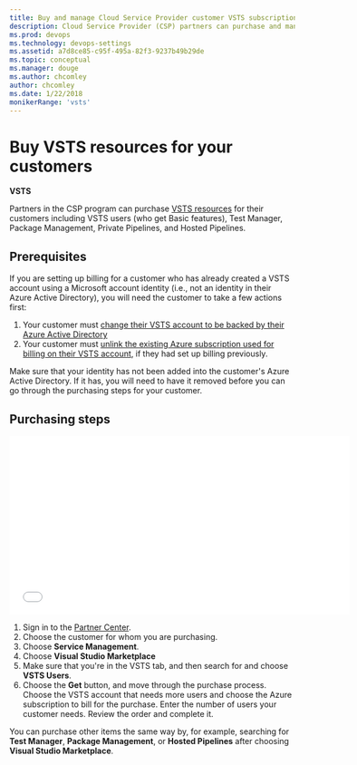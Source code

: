 ```yaml
---
title: Buy and manage Cloud Service Provider customer VSTS subscriptions
description: Cloud Service Provider (CSP) partners can purchase and manage Visual Studio Team Services (VSTS) for their customers
ms.prod: devops
ms.technology: devops-settings
ms.assetid: a7d8ce85-c95f-495a-82f3-9237b49b29de
ms.topic: conceptual
ms.manager: douge
ms.author: chcomley
author: chcomley
ms.date: 1/22/2018
monikerRange: 'vsts'
---
```

# Buy VSTS resources for your customers

**VSTS**

Partners in the CSP program can purchase [VSTS resources](https://www.visualstudio.com/team-services/pricing) for
their customers including VSTS users (who get Basic  features), Test Manager, Package Management, Private Pipelines, and
Hosted Pipelines.

## Prerequisites

If you are setting up billing for a customer who has already created a VSTS account using a Microsoft account identity
(i.e., not an identity in their Azure Active Directory), you will need the customer to take a few actions first:

1. Your customer must [change their VSTS account to be backed by their Azure Active Directory](../../accounts/access-with-azure-ad.md)
2. Your customer must [unlink the existing Azure subscription used for billing on their VSTS account](../change-azure-subscription.md), if they had set up billing previously.

Make sure that your identity has not been added into the customer's Azure Active Directory. If it has, you will need to have it removed before you can go through the purchasing steps for your customer.

## Purchasing steps

<iframe src="//channel9.msdn.com/Shows/Visual-Studio-for-CSP-Partners/CSP-How-to-buy-VSTS/player" width="600" height="315" allowFullScreen="true" frameBorder="0"></iframe>

1. Sign in to the [Partner Center](https://partnercenter.microsoft.com).
2. Choose the customer for whom you are purchasing.
3. Choose **Service Management**.
4. Choose **Visual Studio Marketplace**
5. Make sure that you're in the VSTS tab, and then search for and choose **VSTS Users**.
6. Choose the **Get** button, and move through the purchase process. Choose the VSTS account that needs more users and choose the Azure subscription to bill for the purchase.  Enter the number of users your customer needs.  Review the order and complete it.

You can purchase other items the same way by, for example, searching for **Test Manager**, **Package Management**, or **Hosted Pipelines** after choosing **Visual Studio
Marketplace**.
